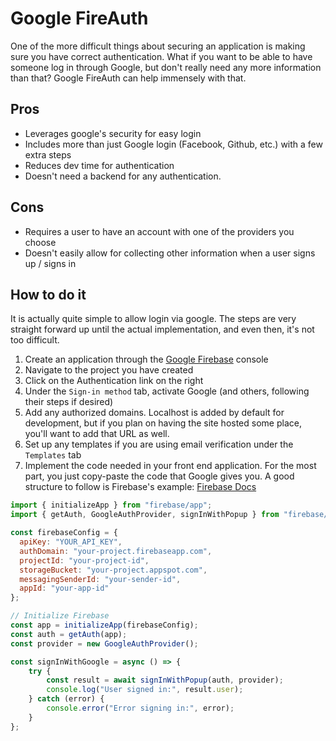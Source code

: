 # Google FireAuth

One of the more difficult things about securing an application is making sure you have correct authentication. What if you want to be able to have someone log in through Google, but don't really need any more information than that? Google FireAuth can help immensely with that.

## Pros

- Leverages google's security for easy login
- Includes more than just Google login (Facebook, Github, etc.) with a few extra steps
- Reduces dev time for authentication
- Doesn't need a backend for any authentication.

## Cons

- Requires a user to have an account with one of the providers you choose
- Doesn't easily allow for collecting other information when a user signs up / signs in

## How to do it

It is actually quite simple to allow login via google. The steps are very straight forward up until the actual implementation, and even then, it's not too difficult.

1. Create an application through the [Google Firebase](https://firebase.google.com) console
2. Navigate to the project you have created
3. Click on the Authentication link on the right
4. Under the `Sign-in method` tab, activate Google (and others, following their steps if desired)
5. Add any authorized domains. Localhost is added by default for development, but if you plan on having the site hosted some place, you'll want to add that URL as well.
6. Set up any templates if you are using email verification under the `Templates` tab
7. Implement the code needed in your front end application. For the most part, you just copy-paste the code that Google gives you. A good structure to follow is Firebase's example: [Firebase Docs](https://firebase.google.com/docs/web/setup)

```js
import { initializeApp } from "firebase/app";
import { getAuth, GoogleAuthProvider, signInWithPopup } from "firebase/auth";

const firebaseConfig = {
  apiKey: "YOUR_API_KEY",
  authDomain: "your-project.firebaseapp.com",
  projectId: "your-project-id",
  storageBucket: "your-project.appspot.com",
  messagingSenderId: "your-sender-id",
  appId: "your-app-id"
};

// Initialize Firebase
const app = initializeApp(firebaseConfig);
const auth = getAuth(app);
const provider = new GoogleAuthProvider();

const signInWithGoogle = async () => {
    try {
        const result = await signInWithPopup(auth, provider);
        console.log("User signed in:", result.user);
    } catch (error) {
        console.error("Error signing in:", error);
    }
};  
```
